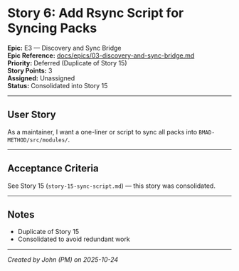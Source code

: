 # Story 6: Add Rsync Script for Syncing Packs

**Epic:** E3 — Discovery and Sync Bridge  
**Epic Reference:** [docs/epics/03-discovery-and-sync-bridge.md](../epics/03-discovery-and-sync-bridge.md)  
**Priority:** Deferred (Duplicate of Story 15)  
**Story Points:** 3  
**Assigned:** Unassigned  
**Status:** Consolidated into Story 15

---

## User Story

As a maintainer, I want a one-liner or script to sync all packs into `BMAD-METHOD/src/modules/`.

---

## Acceptance Criteria

See Story 15 (`story-15-sync-script.md`) — this story was consolidated.

---

## Notes

- Duplicate of Story 15
- Consolidated to avoid redundant work

---

_Created by John (PM) on 2025-10-24_

